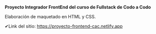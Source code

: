 **Proyecto Integrador FrontEnd del curso de Fullstack de Codo a Codo**

Elaboración de maquetado en HTML y CSS.

✔Link del sitio: https://proyecto-frontend-cac.netlify.app
